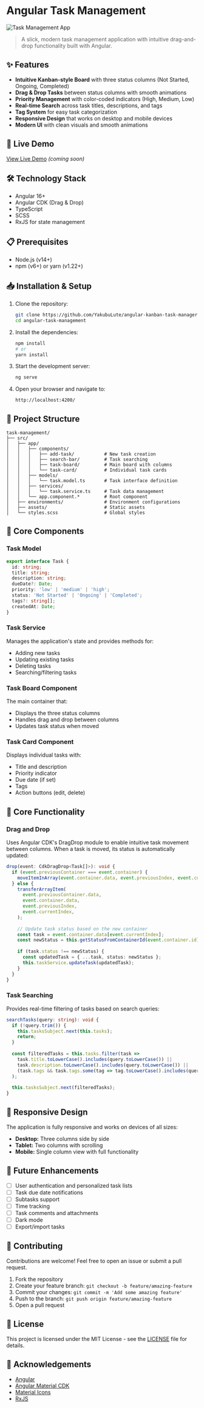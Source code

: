 # Angular Task Management

![Task Management App](src/assets/images/image.png)

> A slick, modern task management application with intuitive drag-and-drop functionality built with Angular.

## ✨ Features

- **Intuitive Kanban-style Board** with three status columns (Not Started, Ongoing, Completed)
- **Drag & Drop Tasks** between status columns with smooth animations
- **Priority Management** with color-coded indicators (High, Medium, Low)
- **Real-time Search** across task titles, descriptions, and tags
- **Tag System** for easy task categorization
- **Responsive Design** that works on desktop and mobile devices
- **Modern UI** with clean visuals and smooth animations

## 🚀 Live Demo

[View Live Demo](#) *(coming soon)*

## 🛠️ Technology Stack

- Angular 16+
- Angular CDK (Drag & Drop)
- TypeScript
- SCSS
- RxJS for state management

## 📋 Prerequisites

- Node.js (v14+)
- npm (v6+) or yarn (v1.22+)

## 📥 Installation & Setup

1. Clone the repository:
   ```bash
   git clone https://github.com/YakubuLute/angular-kanban-task-manager
   cd angular-task-management
   ```

2. Install the dependencies:
   ```bash
   npm install
   # or
   yarn install
   ```

3. Start the development server:
   ```bash
   ng serve
   ```

4. Open your browser and navigate to:
   ```
   http://localhost:4200/
   ```

## 📂 Project Structure

```
task-management/
├── src/
│   ├── app/
│   │   ├── components/
│   │   │   ├── add-task/           # New task creation
│   │   │   ├── search-bar/         # Task searching
│   │   │   ├── task-board/         # Main board with columns
│   │   │   └── task-card/          # Individual task cards
│   │   ├── models/
│   │   │   └── task.model.ts       # Task interface definition
│   │   ├── services/
│   │   │   └── task.service.ts     # Task data management
│   │   └── app.component.*         # Root component
│   ├── environments/               # Environment configurations
│   ├── assets/                     # Static assets
│   └── styles.scss                 # Global styles
```

## 🔧 Core Components

### Task Model

```typescript
export interface Task {
  id: string;
  title: string;
  description: string;
  dueDate?: Date;
  priority: 'low' | 'medium' | 'high';
  status: 'Not Started' | 'Ongoing' | 'Completed';
  tags?: string[];
  createdAt: Date;
}
```

### Task Service

Manages the application's state and provides methods for:
- Adding new tasks
- Updating existing tasks
- Deleting tasks
- Searching/filtering tasks

### Task Board Component

The main container that:

- Displays the three status columns
- Handles drag and drop between columns
- Updates task status when moved

### Task Card Component

Displays individual tasks with:

- Title and description
- Priority indicator
- Due date (if set)
- Tags
- Action buttons (edit, delete)

## 🎯 Core Functionality

### Drag and Drop

Uses Angular CDK's DragDrop module to enable intuitive task movement between columns. When a task is moved, its status is automatically updated:

```typescript
drop(event: CdkDragDrop<Task[]>): void {
  if (event.previousContainer === event.container) {
    moveItemInArray(event.container.data, event.previousIndex, event.currentIndex);
  } else {
    transferArrayItem(
      event.previousContainer.data,
      event.container.data,
      event.previousIndex,
      event.currentIndex,
    );
    
    // Update task status based on the new container
    const task = event.container.data[event.currentIndex];
    const newStatus = this.getStatusFromContainerId(event.container.id);
    
    if (task.status !== newStatus) {
      const updatedTask = { ...task, status: newStatus };
      this.taskService.updateTask(updatedTask);
    }
  }
}
```

### Task Searching

Provides real-time filtering of tasks based on search queries:

```typescript
searchTasks(query: string): void {
  if (!query.trim()) {
    this.tasksSubject.next(this.tasks);
    return;
  }
  
  const filteredTasks = this.tasks.filter(task => 
    task.title.toLowerCase().includes(query.toLowerCase()) || 
    task.description.toLowerCase().includes(query.toLowerCase()) ||
    (task.tags && task.tags.some(tag => tag.toLowerCase().includes(query.toLowerCase())))
  );
  
  this.tasksSubject.next(filteredTasks);
}
```

## 📱 Responsive Design

The application is fully responsive and works on devices of all sizes:

- **Desktop:** Three columns side by side
- **Tablet:** Two columns with scrolling
- **Mobile:** Single column view with full functionality

## 🔮 Future Enhancements

- [ ] User authentication and personalized task lists
- [ ] Task due date notifications
- [ ] Subtasks support
- [ ] Time tracking
- [ ] Task comments and attachments
- [ ] Dark mode
- [ ] Export/import tasks

## 🤝 Contributing

Contributions are welcome! Feel free to open an issue or submit a pull request.

1. Fork the repository
2. Create your feature branch: `git checkout -b feature/amazing-feature`
3. Commit your changes: `git commit -m 'Add some amazing feature'`
4. Push to the branch: `git push origin feature/amazing-feature`
5. Open a pull request

## 📜 License

This project is licensed under the MIT License - see the [LICENSE](LICENSE) file for details.

## 🙏 Acknowledgements

- [Angular](https://angular.io/)
- [Angular Material CDK](https://material.angular.io/cdk/categories)
- [Material Icons](https://material.io/resources/icons/)
- [RxJS](https://rxjs.dev/)
